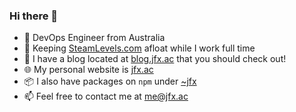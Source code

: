 ### Hi there 👋

- 🔭 DevOps Engineer from Australia
- 🛟 Keeping [SteamLevels.com](https://steamlevels.com) afloat while I work full time
- 💬 I have a blog located at [blog.jfx.ac](https://blog.jfx.ac) that you should check out!
- 🌐 My personal website is [jfx.ac](https://jfx.ac)
- 📦 I also have packages on `npm` under [~jfx](https://npmjs.com/~jfx)
- 📫 Feel free to contact me at [me@jfx.ac](mailto:me@jfx.ac)
